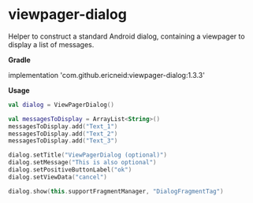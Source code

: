# viewpager-dialog

Helper to construct a standard Android dialog, containing a viewpager to display a list of messages.

**Gradle**

implementation 'com.github.ericneid:viewpager-dialog:1.3.3'

**Usage**
```kotlin
val dialog = ViewPagerDialog()

val messagesToDisplay = ArrayList<String>()
messagesToDisplay.add("Text_1")
messagesToDisplay.add("Text_2")
messagesToDisplay.add("Text_3")

dialog.setTitle("ViewPagerDialog (optional)")
dialog.setMessage("This is also optional")
dialog.setPositiveButtonLabel("ok")
dialog.setViewData("cancel")

dialog.show(this.supportFragmentManager, "DialogFragmentTag")
```